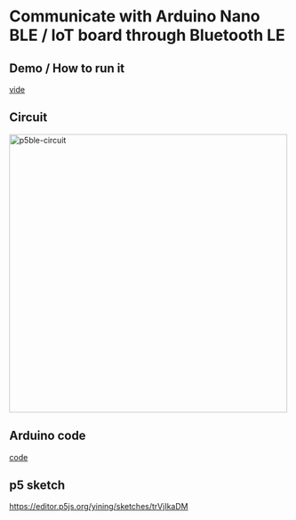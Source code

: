# Communicate with Arduino Nano BLE / loT board through Bluetooth LE

## Demo / How to run it
[vide]()

## Circuit
<img src="../../image/p5ble-circuit.jpg" alt="p5ble-circuit" width="500px">

## Arduino code
[code](/p5ble-arduino)

## p5 sketch
https://editor.p5js.org/yining/sketches/trVjIkaDM